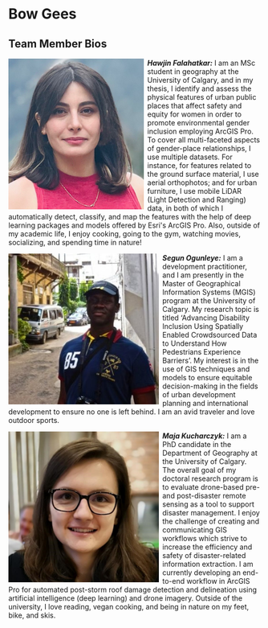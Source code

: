 # Bow Gees

## Team Member Bios

<img src="../images/hawjin.jpg" style="height:300px; margin:0 .5em .25em 0; float: left;" /> 

***Hawjin Falahatkar:*** I am an MSc student in geography at the University of Calgary, and in my thesis, I identify and assess the physical features of urban public places that affect safety and equity for women in order to promote environmental gender inclusion employing ArcGIS Pro. To cover all multi-faceted aspects of gender-place relationships, I use multiple datasets. For instance, for features related to the ground surface material, I use aerial orthophotos; and for urban furniture, I use mobile LiDAR (Light Detection and Ranging) data, in both of which I automatically detect, classify, and map the features with the help of deep learning packages and models offered by Esri's ArcGIS Pro. Also, outside of my academic life, I enjoy cooking, going to the gym, watching movies, socializing, and spending time in nature!<br style="clear:both;" />

<img src="../images/segun.jpg" style="height:300px; margin:0 .5em .25em 0; float: left;" /> 

***Segun Ogunleye:*** I am a development practitioner, and I am presently in the Master of Geographical Information Systems (MGIS) program at the University of Calgary. My research topic is titled ‘Advancing Disability Inclusion Using Spatially Enabled Crowdsourced Data to Understand How Pedestrians Experience Barriers’. My interest is in the use of GIS techniques and models to ensure equitable decision-making in the fields of urban development planning and international development to ensure no one is left behind. I am an avid traveler and love outdoor sports.<br style="clear:both;" />

<img src="../images/maja.jpg" style="height:300px; margin:0 .5em .25em 0; float: left;" /> 

***Maja Kucharczyk:*** I am a PhD candidate in the Department of Geography at the University of Calgary. The overall goal of my doctoral research program is to evaluate drone-based pre- and post-disaster remote sensing as a tool to support disaster management. I enjoy the challenge of creating and communicating GIS workflows which strive to increase the efficiency and safety of disaster-related information extraction. I am currently developing an end-to-end workflow in ArcGIS Pro for automated post-storm roof damage detection and delineation using artificial intelligence (deep learning) and drone imagery. Outside of the university, I love reading, vegan cooking, and being in nature on my feet, bike, and skis.<br style="clear:both;" />
